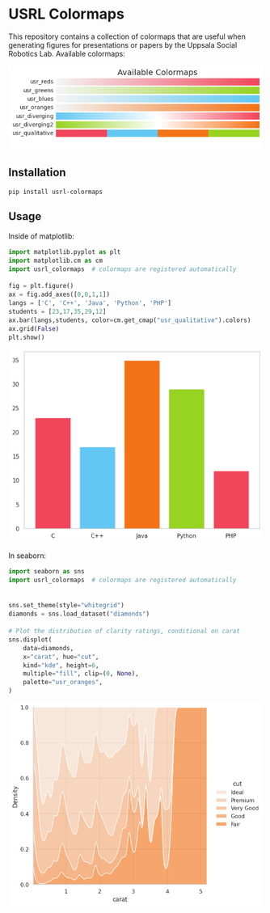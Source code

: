 # USRL Colormaps

This repository contains a collection of colormaps that are useful when generating figures for
presentations or papers by the Uppsala Social Robotics Lab. Available colormaps:

![Showcase of available colormaps](imgs/colormaps.png)

## Installation

```
pip install usrl-colormaps
```


## Usage

Inside of matplotlib:

```python
import matplotlib.pyplot as plt
import matplotlib.cm as cm
import usrl_colormaps  # colormaps are registered automatically

fig = plt.figure()
ax = fig.add_axes([0,0,1,1])
langs = ['C', 'C++', 'Java', 'Python', 'PHP']
students = [23,17,35,29,12]
ax.bar(langs,students, color=cm.get_cmap("usr_qualitative").colors)
ax.grid(False)
plt.show()

```

![Matplotlib example plot](imgs/matplotlib_example.png)

In seaborn:

```python
import seaborn as sns
import usrl_colormaps  # colormaps are registered automatically


sns.set_theme(style="whitegrid")
diamonds = sns.load_dataset("diamonds")

# Plot the distribution of clarity ratings, conditional on carat
sns.displot(
    data=diamonds,
    x="carat", hue="cut",
    kind="kde", height=6,
    multiple="fill", clip=(0, None),
    palette="usr_oranges",
)
```

![Seaborn example plot](imgs/seaborn_example.png)